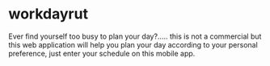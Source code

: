 # workdayrut

Ever find yourself too busy to plan your day?..... this is not a commercial but this web application will help you plan your day according to your personal preference, just enter your schedule on this mobile app.
